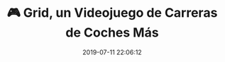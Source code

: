 ---
author_profile: false
title: "🎮 Grid, un Videojuego de Carreras de Coches Más"
description: "🎮 Grid, un Videojuego de Carreras de Coches Más"
excerpt: "🎮 Grid, un Videojuego de Carreras de Coches Más"
header:
  teaser: https://i.ibb.co/5vFYp47/juego-grid-coches.gif
  video:
    id: kSJzeLep-Xg
    provider: youtube
comments: false
date: 2019-07-11 22:06:12
classes: wide
tags:
- Carreras de Coches
- Trailer
categories:
- Vídeo Videojuegos
sidebar:
- title: "Videoteca"
  nav: vteca
---